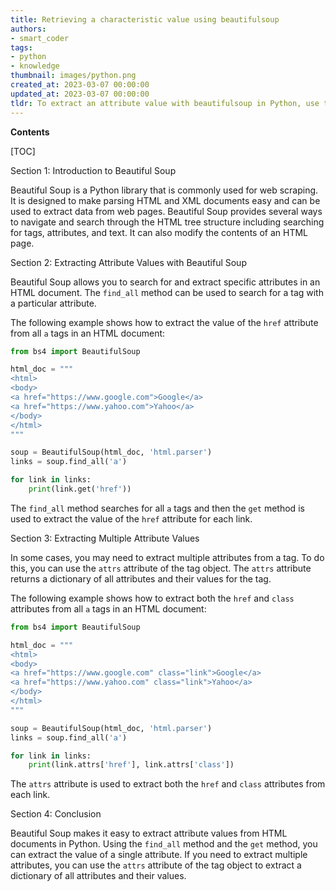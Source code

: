 ```yaml
---
title: Retrieving a characteristic value using beautifulsoup
authors:
- smart_coder
tags:
- python
- knowledge
thumbnail: images/python.png
created_at: 2023-03-07 00:00:00
updated_at: 2023-03-07 00:00:00
tldr: To extract an attribute value with beautifulsoup in Python, use the syntax soup.tag[`attribute`].
---
```


**Contents**

[TOC]

Section 1: Introduction to Beautiful Soup

Beautiful Soup is a Python library that is commonly used for web scraping. It is designed to make parsing HTML and XML documents easy and can be used to extract data from web pages. Beautiful Soup provides several ways to navigate and search through the HTML tree structure including searching for tags, attributes, and text. It can also modify the contents of an HTML page.

Section 2: Extracting Attribute Values with Beautiful Soup

Beautiful Soup allows you to search for and extract specific attributes in an HTML document. The `find_all` method can be used to search for a tag with a particular attribute.

The following example shows how to extract the value of the `href` attribute from all `a` tags in an HTML document:

```python
from bs4 import BeautifulSoup

html_doc = """
<html>
<body>
<a href="https://www.google.com">Google</a>
<a href="https://www.yahoo.com">Yahoo</a>
</body>
</html>
"""

soup = BeautifulSoup(html_doc, 'html.parser')
links = soup.find_all('a')

for link in links:
    print(link.get('href'))
```

The `find_all` method searches for all `a` tags and then the `get` method is used to extract the value of the `href` attribute for each link.

Section 3: Extracting Multiple Attribute Values

In some cases, you may need to extract multiple attributes from a tag. To do this, you can use the `attrs` attribute of the tag object. The `attrs` attribute returns a dictionary of all attributes and their values for the tag.

The following example shows how to extract both the `href` and `class` attributes from all `a` tags in an HTML document:

```python
from bs4 import BeautifulSoup

html_doc = """
<html>
<body>
<a href="https://www.google.com" class="link">Google</a>
<a href="https://www.yahoo.com" class="link">Yahoo</a>
</body>
</html>
"""

soup = BeautifulSoup(html_doc, 'html.parser')
links = soup.find_all('a')

for link in links:
    print(link.attrs['href'], link.attrs['class'])
```

The `attrs` attribute is used to extract both the `href` and `class` attributes from each link.

Section 4: Conclusion

Beautiful Soup makes it easy to extract attribute values from HTML documents in Python. Using the `find_all` method and the `get` method, you can extract the value of a single attribute. If you need to extract multiple attributes, you can use the `attrs` attribute of the tag object to extract a dictionary of all attributes and their values.
